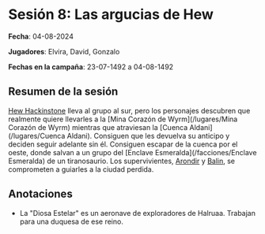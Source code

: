 # Sesión 8: Las argucias de Hew

**Fecha**: 04-08-2024

**Jugadores**: Elvira, David, Gonzalo

**Fechas en la campaña**: 23-07-1492 a 04-08-1492

## Resumen de la sesión

[Hew Hackinstone](npcs/Hew) lleva al grupo al sur, pero los personajes descubren que realmente quiere llevarles a la [Mina Corazón de Wyrm](/lugares/Mina Corazón de Wyrm) mientras que atraviesan la [Cuenca Aldani](/lugares/Cuenca Aldani). Consiguen que les devuelva su anticipo y deciden seguir adelante sin él. Consiguen escapar de la cuenca por el oeste, donde salvan a un grupo del [Enclave Esmeralda](/facciones/Enclave Esmeralda) de un tiranosaurio. Los supervivientes, [Arondir](/npcs/Arondir) y [Balin](/npcs/Balin), se comprometen a guiarles a la ciudad perdida.

## Anotaciones

* La "Diosa Estelar" es un aeronave de exploradores de Halruaa. Trabajan para una duquesa de ese reino.